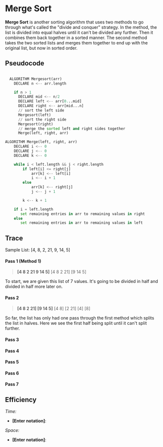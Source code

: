 # Merge Sort

**Merge Sort** is another sorting algorithm that uses two methods to go through what's called the "divide and conquer" strategy. In the method, the list is divided into equal halves until it can't be divided any further. Then it combines them back together in a sorted manner. The second method takes the two sorted lists and merges them together to end up with the original list, but now in sorted order.

## Pseudocode

```python

  ALGORITHM Mergesort(arr)
    DECLARE n <-- arr.length

    if n > 1
      DECLARE mid <-- n/2
      DECLARE left <-- arr[0...mid]
      DECLARE right <-- arr[mid...n]
      // sort the left side
      Mergesort(left)
      // sort the right side
      Mergesort(right)
      // merge the sorted left and right sides together
      Merge(left, right, arr)

ALGORITHM Merge(left, right, arr)
    DECLARE i <-- 0
    DECLARE j <-- 0
    DECLARE k <-- 0

    while i < left.length && j < right.length
        if left[i] <= right[j]
            arr[k] <-- left[i]
            i <-- i + 1
        else
            arr[k] <-- right[j]
            j <-- j + 1

        k <-- k + 1

    if i = left.length
       set remaining entries in arr to remaining values in right
    else
       set remaining entries in arr to remaining values in left

```

## Trace

Sample List: [4, 8, 2, 21, 9, 14, 5]

#### Pass 1 (Method 1)

> **[4   8   2   21   9   14   5]**
> [4    8   2   21]   [9  14   5]

To start, we are given this list of 7 values. It's going to be divided in half and divided in half more later on.

#### Pass 2

> **[4    8   2   21]   [9  14   5]**
> [4    8]    [2  21]
>[4] [8]  

So far, the list has only had one pass through the first method which splits the list in halves. Here we see the first half being split until it can't split further.

#### Pass 3


#### Pass 4


#### Pass 5


#### Pass 6


#### Pass 7


## Efficiency

*Time:*
- **[Enter notation]**:

*Space:*
- **[Enter notation]**:

